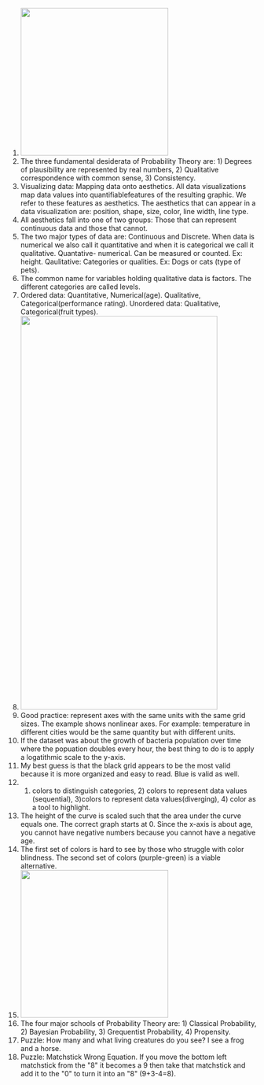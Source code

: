 1. <img src="https://github.com/user-attachments/assets/9097d5bf-d828-48f3-ac6d-88fe01b7176f" width="300" height="300">
2. The three fundamental desiderata of Probability Theory are: 1) Degrees of plausibility are represented by real numbers, 2) Qualitative correspondence with common sense, 3) Consistency.
3. Visualizing data: Mapping data onto aesthetics. All data visualizations map data values into quantifiablefeatures of the resulting graphic. We refer to these features as aesthetics. The aesthetics that can appear in a data visualization are: position, shape, size, color, line width, line type.  
4. All aesthetics fall into one of two groups: Those that can represent continuous data and those that cannot.  
5. The two major types of data are: Continuous and Discrete. When data is numerical we also call it quantitative and when it is categorical we call it qualitative. Quantative- numerical. Can be measured or counted. Ex: height. Qaulitative: Categories or qualities. Ex: Dogs or cats (type of pets).  
6. The common name for variables holding qualitative data is factors. The different categories are called levels.  
7. Ordered data: Quantitative, Numerical(age). Qualitative, Categorical(performance rating). Unordered data: Qualitative, Categorical(fruit types).  
8. <img src="https://github.com/user-attachments/assets/a49b5007-948d-4135-ae99-283b95381afb" width="400" height="800">
9. Good practice: represent axes with the same units with the same grid sizes. The example shows nonlinear axes. For example: temperature in different cities would be the same quantity but with different units.   
10. If the dataset was about the growth of bacteria population over time where the popuation doubles every hour, the best thing to do is to apply a logatithmic scale to the y-axis.  
11. My best guess is that the black grid appears to be the most valid because it is more organized and easy to read. Blue is valid as well.
12. 1) colors to distinguish categories, 2) colors to represent data values (sequential), 3)colors to represent data values(diverging), 4) color as a tool to highlight.  
13. The height of the curve is scaled such that the area under the curve equals one. The correct graph starts at 0. Since the x-axis is about age, you cannot have negative numbers because you cannot have a negative age.  
14. The first set of colors is hard to see by those who struggle with color blindness. The second set of colors (purple-green) is a viable alternative.  
15. <img src="https://github.com/user-attachments/assets/d0bb978f-14c0-48d5-a48f-e46e647f41c5" width="300" height="300">
16. The four major schools of Probability Theory are: 1) Classical Probability, 2) Bayesian Probability, 3) Grequentist Probability, 4) Propensity.  
17. Puzzle: How many and what living creatures do you see? I see a frog and a horse.
18. Puzzle: Matchstick Wrong Equation. If you move the bottom left matchstick from the "8" it becomes a 9 then take that matchstick and add it to the "0" to turn it into an "8" (9+3-4=8).  

